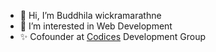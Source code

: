 - 👋 Hi, I’m Buddhila wickramarathne
- 👀 I’m interested in Web Development 
- ✨ Cofounder at [Codices](https://codices.dev/) Development Group
<!-- - ✨ Founder at .... Development Group -->
<!---- 💞️ I’m looking to collaborate on ...
- 🌱 I’m currently learning AI


- 📫 How to reach me by--->
<!---
Buddhila/Buddhila is a ✨ special ✨ repository because its `README.md` (this file) appears on your GitHub profile.
You can click the Preview link to take a look at your changes.
rsffyrfyfhgsrdhfyedhxc
--->
